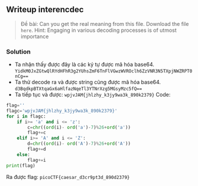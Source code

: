 ## Writeup interencdec
>Đề bài: 
Can you get the real meaning from this file.
Download the file `here`.
Hint: Engaging in various decoding processes is of utmost importance

### Solution
- Ta nhận thấy được đây là các ký tự được mã hóa base64.
`YidkM0JxZGtwQlRYdHFhR3g2YUhsZmF6TnFlVGwzWVROclh6ZzVNR3N5TXpjNWZRPT0nCg==`
- Ta thử decode ra và được string cũng được mã hóa base64.
`d3BqdkpBTXtqaGx6aHlfazNqeTl3YTNrXzg5MGsyMzc5fQ==`
- Ta tiếp tục và được:
`wpjvJAM{jhlzhy_k3jy9wa3k_890k2379}`
Code:
```python
flag=''
flagc='wpjvJAM{jhlzhy_k3jy9wa3k_890k2379}'
for i in flagc:
    if i>= 'a' and i <= 'z':
        c=chr((ord(i)- ord('a')-7)%26+ord('a'))
        flag+=c
    elif i>= 'A' and i <= 'Z':
        d=chr((ord(i)- ord('A')-7)%26+ord('A'))
        flag+=d
    else: 
        flag+=i
print(flag)
```
Ra được flag: 
`picoCTF{caesar_d3cr9pt3d_890d2379}`